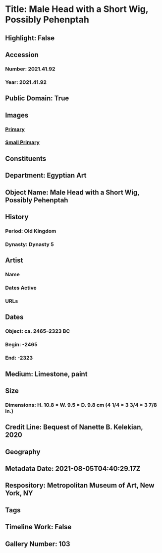 # Title: Male Head with a Short Wig, Possibly Pehenptah
## Highlight: False
## Accession
### Number: 2021.41.92
### Year: 2021.41.92
## Public Domain: True
## Images
### [Primary](https://images.metmuseum.org/CRDImages/eg/original/DP-20841-001.jpg)
### [Small Primary](https://images.metmuseum.org/CRDImages/eg/web-large/DP-20841-001.jpg)
## Constituents
## Department: Egyptian Art
## Object Name: Male Head with a Short Wig, Possibly Pehenptah
## History
### Period: Old Kingdom
### Dynasty: Dynasty 5
## Artist
### Name
### Dates Active
### URLs
## Dates
### Object: ca. 2465–2323 BC
### Begin: -2465
### End: -2323
## Medium: Limestone, paint
## Size
### Dimensions: H. 10.8 × W. 9.5 × D. 9.8 cm (4 1/4 × 3 3/4 × 3 7/8 in.)
## Credit Line: Bequest of Nanette B. Kelekian, 2020
## Geography
## Metadata Date: 2021-08-05T04:40:29.17Z
## Respository: Metropolitan Museum of Art, New York, NY
## Tags
## Timeline Work: False
## Gallery Number: 103